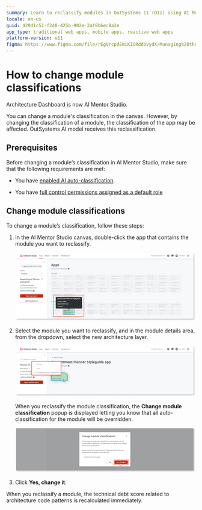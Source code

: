 ```yaml
---
summary: Learn to reclassify modules in OutSystems 11 (O11) using AI Mentor Studio, impacting app classifications and technical debt scores.
locale: en-us
guid: 429d1c51-f248-425b-902e-2af8b6ec8a2e
app_type: traditional web apps, mobile apps, reactive web apps
platform-version: o11
figma: https://www.figma.com/file/rEgQrcpdEWiKIORddoVydX/Managing%20the%20Applications%20Lifecycle?node-id=929:728
---
```


# How to change module classifications

<div class="info" markdown="1">

Architecture Dashboard is now AI Mentor Studio.

</div>

You can change a module's classification in the canvas. However, by changing the classification of a module, the classification of the app may be affected. OutSystems AI model receives this reclassification. 

## Prerequisites

Before changing a module’s classification in AI Mentor Studio, make sure that the following requirements are met:

* You have [enabled AI auto-classification](how-enable-autoclass.md).

* You have [full control permissions assigned as a default role](how-works.md#maintenance-and-operations-permissions)

## Change module classifications

To change a module’s classification, follow these steps:

1. In the AI Mentor Studio canvas, double-click the app that contains the module you want to reclassify.

    ![Screenshot of AI Mentor Studio canvas showing module classification options](images/module-classification-ams.png "AI Mentor Studio Canvas")

1. Select the module you want to reclassify, and in the module details area, from the dropdown, select the new architecture layer. 

    ![Image depicting the selection of a module for reclassification in AI Mentor Studio](images/select-module-to-reclassifiy-ams.png "Selecting a Module to Reclassify")

    When you reclassify the module classification, the **Change module classification** popup is displayed letting you know that all auto-classification for the module will be overridden.

      ![Popup window in AI Mentor Studio confirming the change of module classification](images/change-module-classification-ams.png "Change Module Classification Popup")

1. Click **Yes, change it**. 

When you reclassify a module, the technical debt score related to architecture code patterns is recalculated immediately.
